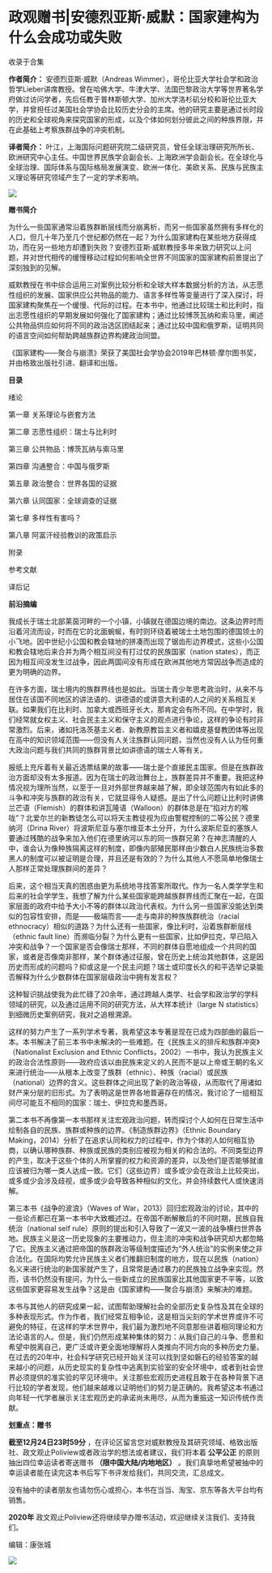 # 政观赠书|安德烈亚斯·威默：国家建构为什么会成功或失败


收录于合集

**作者简介：** 安德烈亚斯·威默（Andreas
Wimmer），哥伦比亚大学社会学和政治哲学Lieber讲席教授。曾在哈佛大学、牛津大学、法国巴黎政治大学等世界著名学府做过访问学者，先后任教于普林斯顿大学、加州大学洛杉矶分校和哥伦比亚大学，并曾担任过美国社会学协会比较历史分会的主席。他的研究主要是通过长时段的历史和全球视角来探究国家的形成，以及个体如何划分彼此之间的种族界限，并在此基础上考察族群战争的冲突机制。

  

 **译者简介：**
叶江，上海国际问题研究院二级研究员，曾任全球治理研究所所长、欧洲研究中心主任。中国世界民族学会副会长、上海欧洲学会副会长。在全球化与全球治理、国际体系与国际格局发展演变、欧洲一体化、美欧关系、民族与民族主义理论等研究领域产生了一定的学术影响。

  

  

  

![](/images/356/2.png)

  

 **赠书简介**

  

为什么一些国家通常沿着族群断层线而分崩离析，而另一些国家虽然拥有多样化的人口，但几十年乃至几个世纪都仍然在一起？为什么国家建构在某些地方获得成功，而在另一些地方却遭到失败？安德烈亚斯·威默教授多年来致力研究以上问题，并对世代相传的缓慢移动过程如何影响全世界不同国家的国家建构前景提出了深刻独到的见解。

  

威默教授在书中综合运用三对案例比较分析和全球大样本数据分析的方法，从志愿性组织的发展、国家供应公共物品的能力、语言多样性等变量进行了深入探讨，将国家建构聚焦在一个缓慢、代际的过程。在本书中，他通过比较瑞士和比利时，指出志愿性组织的早期发展如何强化了国家建构；通过比较博茨瓦纳和索马里，阐述公共物品供应如何将不同的政治选区团结起来；通过比较中国和俄罗斯，证明共同的语言空间如何帮助跨越族群边界构建政治同盟。

  

《国家建构——聚合与崩溃》荣获了美国社会学协会2019年巴林顿·摩尔图书奖，并由格致出版社引进、翻译和出版。

  

  

 **目录**

绪论

  

第一章 关系理论与嵌套方法

  

第二章 志愿性组织：瑞士与比利时

  

第三章 公共物品：博茨瓦纳与索马里

  

第四章 沟通整合：中国与俄罗斯

  

第五章 政治整合：世界各国的证据

  

第六章 认同国家：全球调查的证据

  

第七章 多样性有害吗？

  

第八章 阿富汗经验教训的政策启示

  

附录

  

参考文献

  

译后记

  

  

 **前沿摘编**

  

我成长于瑞士北部莱茵河畔的一个小镇，小镇就在德国边境的南边。这条边界时而沿着河流而设，时而在它的北面蜿蜒，有时则环绕着被瑞士土地包围的德国领土的小飞地。因中世纪小公国和教会辖地的拼凑而出现了锯齿形边界模式，这些小公国和教会辖地后来合并为两个相互间没有打过仗的民族国家（nation
states），而正因为相互间没发生过战争，因此两国间没有形成在欧洲其他地方常因战争而造成的更为明确的边界。

  

在许多方面，瑞士境内的族群界线也是如此。当瑞士青少年思考政治时，从来不与居住在该国不同地区的讲法语的、讲德语的或讲意大利语的人之间的关系相互关联。如果我们在比利时、加拿大或西班牙长大，那肯定会有所不同。在中学时，我们经常就女权主义、社会民主主义和保守主义的观点进行争论，这样的争论有时非常激烈。后来，诸如托洛茨基主义者、新教原教旨主义者和嬉皮基督教团体等出现在高中的知识领域范围——但没有人关注族群认同问题，当然也没有人认为任何重大政治问题与我们共同的族群背景比如讲德语的瑞士人等有关。

  

报纸上充斥着有关最近选票结果的故事——瑞士是个直接民主国家。但是在族群政治方面却没有太多报道。因为在瑞士的政治舞台上，族群差异并不重要。我把这种情况视为理所当然，以至于一旦对外部世界越来越了解，即全球范围内有如此多的斗争和冲突与族群的政治有关，它就显得令人疑惑。是出了什么问题让比利时讲佛兰芒语（Flemish）的群体和讲瓦隆语（Walloon）的群体总是在“掐对方的喉咙”？北爱尔兰的新教徒怎么可以将天主教徒视为应由警棍控制的二等公民？德里纳河（Drina
River）将波斯尼亚与塞尔维亚本土分开，为什么波斯尼亚的塞族人要通过残酷的战争来加入他们在德里纳河以东的同一族群兄弟？在神志清醒的人中，谁会认为像种族隔离这样的制度，即像内部殖民那样由少数白人民族统治多数黑人的制度可以被证明是合理，并且还是有效的？为什么其他人不愿简单地像瑞士人那样正常处理族群间的差异？

  

后来，这个相当天真的困惑由更为系统地寻找答案所取代。作为一名人类学学生和后来的社会学学生，我想了解为什么某些国家能跨越族群界线而汇聚在一起，在国家层面的政府中给予大小不等的群体以政治代表权。为什么另一些国家没能达到类似的包容性安排，而是——极端而言——走与南非的种族族群统治（racial
ethnocracy）相似的道路？为什么还有一些国家，像比利时，沿着族群断层线（ethnic fault
line）而濒临分裂？为什么更有一些国家，比如伊拉克，早已陷入冲突和战争？一个国家是否会像瑞士那样，不同的群体自愿地组成一个共同的国家，或者是否像南非那样，某个群体通过征服，曾在历史上统治其他群体，这是因历史而形成的问题吗？抑或这是一个民主问题？瑞士或印度长久的和平选举记录能否解释为什么少数群体在国家层级政治中拥有发言权？

  

这种智识挑战使我为此忙碌了20余年，通过跨越人类学、社会学和政治学的学科领域的研究，以及通过运用不同的研究方法，从大样本统计（large N
statistics）到细微历史案例研究，我对之追根溯源。

  

这样的努力产生了一系列学术专著，我希望这本专著是现在已成为四部曲的最后一本。本书解决了前三本书中未解决的一些难题。在《民族主义的排斥和族群冲突》（Nationalist
Exclusion and Ethnic
Conflicts，2002）一书中，我认为民族主义的政治合法性原则——政府应该以由民族来定义的人民而不是以上帝或王朝的名义来进行统治——从根本上改变了族群（ethnic）、种族（racial）或民族（national）边界的含义。这些群体之间出现了新的政治等级，从而取代了用诸如财产来分层的旧形式。为了表明这是世界各地普遍存在的情况，我讨论了一组相互间尽可能互不相同的国家：瑞士、伊拉克和墨西哥。

  

第二本书不再像第一本书那样关注宏观政治问题，转而探讨个人如何在日常生活中绘制各自的民族、族群或种族的边界。《制造族群边界》（Ethnic Boundary
Making，2014）分析了在追求认同和权力的过程中，作为个体的人如何相互协商，以确认哪种族群、种族或民族的类别应被视为相关的和合法的。不同类型边界的产生，取决于这些个体的人所掌握的权力和资源的差异，以及他们是否能够就谁应该被归为哪一类人达成一致。它们（这些边界）或多或少会在政治上比较突出，或多或少会涉及歧视，或多或少会导致各种相似的文化，并会持续数代人或快速消解。

  

第三本书《战争的波浪》（Waves of
War，2013）回归宏观政治的讨论，其中的一些论点都已在第一本书中大致概述过。在帝国不断解散后的不同时期，民族自我统治（national self
rule）原则的提出和引入导致了一波又一波的战争横扫世界各地。民族主义是这一历史现象的主要推动力，但主流的冲突和战争研究却大都忽略了它。民族主义通过把帝国的族群政治等级制度描述为“外人统治”的实例来使之非合法化。在国际均势允许民族主义者们推翻旧制度的地方，现在以民族（nation）名义来进行统治的新国家就产生了，且常常是通过暴力的民族独立战争来实现。然而，该书仍然没有提问，为什么一些新成立的民族国家比其他国家更不平等，以致这些国家更容易发生战争？这是由《国家建构——聚合与崩溃》来解决的难题。

  

本书与其他人的研究成果一起，试图帮助理解社会的全部历史复杂性及其在全球的多种表现形式。作为作者，我们经常互相争论，这是相当尖刻的学术世界或许不可避免的特征，在这样的学术世界中，我们最为激烈地不同意那些讲着相同理论和方法论语言的人。但是，我们仍然形成某种集体的努力：从我们自己的斗争、愿景和希望中脱离自己，更广泛或许更全面地理解将人类推向不同方向的多种历史力量。在过去的20年中，社会科学研究已经开始关注可以找到坚如磐石的经验答案的越来越小的问题，从历史现实的复杂性中逃离到实验室的安全环境中，或者到社会世界必须提供的准实验的罕见环境中。关注那些宏观历史进程且敢于在各种背景下进行比较的学者发现，他们越来越难以证明他们的努力是正确的。我希望这本书通过向年轻一代学者展示关注宏观历史的承诺尚未用尽，从而为重振这一知识传统作贡献。

  

  

 **划重点：赠书**

  

 **截至12月24日23时59分** ，在评论区留言您对威默教授及其研究领域、格致出版社、政文观止Poliview或者政治学的想法或者建议，我们将本着
**公平公正** 的原则抽出四位幸运读者寄送赠书 **（限中国大陆/内地地区）**
。我们真挚地希望被抽中的幸运读者能在读完这本书后写下书评发给我们，共同交流，汇总成文。

  

没有抽中的读者朋友也请勿伤心或担心，本书在当当、淘宝、京东等各大平台均有销售。

  

 **2020年** 政文观止Poliview还将继续举办赠书活动，欢迎继续关注我们、支持我们。

  

  

编辑：康张城

  

![](/images/356/3.jpeg)

  

